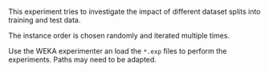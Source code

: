 
This experiment tries to investigate the impact of different dataset splits into training and test data.

The instance order is chosen randomly and iterated multiple times.

Use the WEKA experimenter an load the `*.exp` files to perform the experiments. Paths may need to be adapted.

